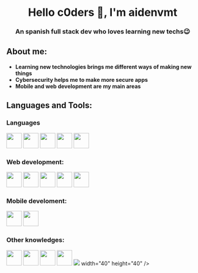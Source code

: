 <h1 align="center">Hello c0ders 👋, I'm aidenvmt</h1>

<h3 align="center">An spanish full stack dev who loves learning new techs😉</h3>

<h2>About me:</h2>
<h4>
    <ul>
        <li>Learning new technologies brings me different ways of making new things</li>
        <li>Cybersecurity helps me to make more secure apps </li>
        <li>Mobile and web development are my main areas</li>
    </ul>
    
</h4>

</h4>
    <h2 align="left">Languages and Tools:</h3>
    <h3>Languages</h3>
        <p><img src="https://cdn.jsdelivr.net/gh/devicons/devicon@latest/icons/python/python-original-wordmark.svg" width="40" height="40" />
            <img src="https://cdn.jsdelivr.net/gh/devicons/devicon@latest/icons/java/java-original-wordmark.svg" width="40" height="40"/>
            <img src="https://cdn.jsdelivr.net/gh/devicons/devicon@latest/icons/php/php-original.svg" height="40" width="40"/>
            <img src="https://cdn.jsdelivr.net/gh/devicons/devicon@latest/icons/javascript/javascript-original.svg" height="40" width="40"/>
            <img src="https://cdn.jsdelivr.net/gh/devicons/devicon@latest/icons/csharp/csharp-original.svg" width="40" height="40" />         
        </p>
    <h3>Web development:</h3>
        <p>
            <img src="https://cdn.jsdelivr.net/gh/devicons/devicon@latest/icons/html5/html5-original.svg" width="40" height="40" />
            <img src="https://cdn.jsdelivr.net/gh/devicons/devicon@latest/icons/css3/css3-original-wordmark.svg" width="40" height="40" />
            <img src="https://cdn.jsdelivr.net/gh/devicons/devicon@latest/icons/angular/angular-original.svg" width="40" height="40" />
            <img src="https://upload.wikimedia.org/wikipedia/commons/d/d1/Ionic_Logo.svg" width="40" height="40">
            <img src="https://cdn.jsdelivr.net/gh/devicons/devicon@latest/icons/bootstrap/bootstrap-plain-wordmark.svg" width="40" height="40"/>
        </p>
    <h3>Mobile develoment:</h3>
        <p>
            <img src="https://cdn.jsdelivr.net/gh/devicons/devicon@latest/icons/kotlin/kotlin-original.svg" width="40" height="40" />
            <img src="https://cdn.jsdelivr.net/gh/devicons/devicon@latest/icons/android/android-original.svg" width="40" height="40" />          
        </p>
    <h3>Other knowledges:</h3>
        <p> 
            <img src="https://cdn.jsdelivr.net/gh/devicons/devicon@latest/icons/mysql/mysql-original-wordmark.svg" width="40" height="40"  />
            <img src="https://cdn.jsdelivr.net/gh/devicons/devicon@latest/icons/linux/linux-original.svg" width="40" height="40"  />
            <img src="https://cdn.jsdelivr.net/gh/devicons/devicon@latest/icons/git/git-original-wordmark.svg" width="40" height="40" />           
            <img src="https://cdn.jsdelivr.net/gh/devicons/devicon@latest/icons/postman/postman-original.svg" width="40" height="40" />          
            <img src="https://cdn.jsdelivr.net/gh/devicons/devicon@latest/icons/unity/unity-original.svg" />
           width="40" height="40" />
        </p>
    </h2>





